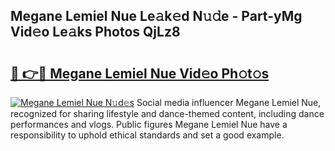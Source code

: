 ## Megane Lemiel Nue Le𝚊k𝚎d N𝚞𝚍e - Part-yMg Vid𝚎o Le𝚊ks Photos QjLz8

# <h2><a href="http://fb3xiv.evod.top/?m=Megane+Lemiel+Nue">🔗 👉🔴 Megane Lemiel Nue Vid𝚎o Ph𝚘t𝚘s</a></h2>

[![Megane Lemiel Nue N𝚞d𝚎s](https://i.imgur.com/8V9OHl7.gif)](http://fb3xiv.evod.top/?m=Megane+Lemiel+Nue)
Social media influencer Megane Lemiel Nue, recognized for sharing lifestyle and dance-themed content, including dance performances and vlogs. Public figures Megane Lemiel Nue have a responsibility to uphold ethical standards and set a good example. 

